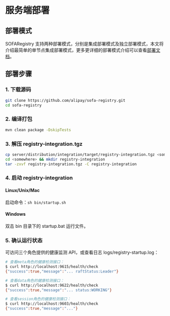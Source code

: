 # 服务端部署
## 部署模式
SOFARegistry 支持两种部署模式，分别是集成部署模式及独立部署模式，本文将介绍最简单的单节点集成部署模式，更多更详细的部署模式介绍可以查看[部署文档](./Deployment)。

## 部署步骤

### 1. 下载源码

```bash
git clone https://github.com/alipay/sofa-registry.git
cd sofa-registry
```

### 2. 编译打包

```bash
mvn clean package -DskipTests 
```
### 3. 解压 registry-integration.tgz

```bash
cp server/distribution/integration/target/registry-integration.tgz <somewhere>
cd <somewhere> && mkdir registry-integration 
tar -zxvf registry-integration.tgz -C registry-integration
```

### 4. 启动 registry-integration
#### Linux/Unix/Mac
启动命令：`sh bin/startup.sh`
#### Windows
双击 bin 目录下的 startup.bat 运行文件。 

### 5. 确认运行状态
可访问三个角色提供的健康监测 API，或查看日志 logs/registry-startup.log：

```bash
# 查看meta角色的健康检测接口：
$ curl http://localhost:9615/health/check
{"success":true,"message":"... raftStatus:Leader"}

# 查看data角色的健康检测接口：
$ curl http://localhost:9622/health/check
{"success":true,"message":"... status:WORKING"}

# 查看session角色的健康检测接口：
$ curl http://localhost:9603/health/check
{"success":true,"message":"..."}
```
